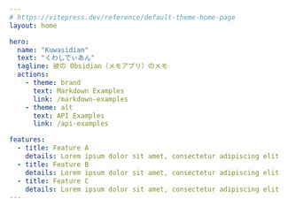 ```yaml
---
# https://vitepress.dev/reference/default-theme-home-page
layout: home

hero:
  name: "Kuwasidian"
  text: "くわしでぃあん"
  tagline: 彼の Obsidian（メモアプリ）のメモ
  actions:
    - theme: brand
      text: Markdown Examples
      link: /markdown-examples
    - theme: alt
      text: API Examples
      link: /api-examples

features:
  - title: Feature A
    details: Lorem ipsum dolor sit amet, consectetur adipiscing elit
  - title: Feature B
    details: Lorem ipsum dolor sit amet, consectetur adipiscing elit
  - title: Feature C
    details: Lorem ipsum dolor sit amet, consectetur adipiscing elit
---
```


